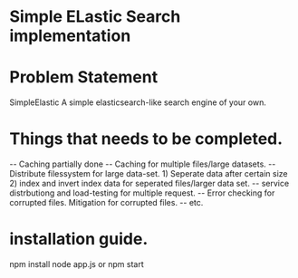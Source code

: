 # Simple ELastic Search implementation


# Problem Statement

SimpleElastic
A simple elasticsearch-like search engine of your own.



# Things that needs to be completed.


-- Caching partially done
-- Caching for multiple files/large datasets.
-- Distribute filessystem for large data-set. 1) Seperate data after certain size 2) index and invert index data for seperated files/larger data set.
-- service distrbutiong and load-testing for multiple request.
-- Error checking for corrupted files. Mitigation for corrupted files.
-- etc.



# installation guide.

npm install
node app.js or npm start